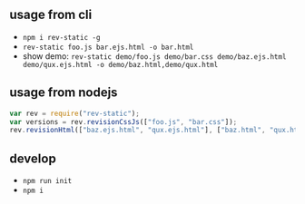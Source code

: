 ## usage from cli

+ `npm i rev-static -g`
+ `rev-static foo.js bar.ejs.html -o bar.html`
+ show demo: `rev-static demo/foo.js demo/bar.css demo/baz.ejs.html demo/qux.ejs.html -o demo/baz.html,demo/qux.html`

## usage from nodejs

```js
var rev = require("rev-static");
var versions = rev.revisionCssJs(["foo.js", "bar.css"]);
rev.revisionHtml(["baz.ejs.html", "qux.ejs.html"], ["baz.html", "qux.html"], versions);
```

## develop

+ `npm run init`
+ `npm i`
